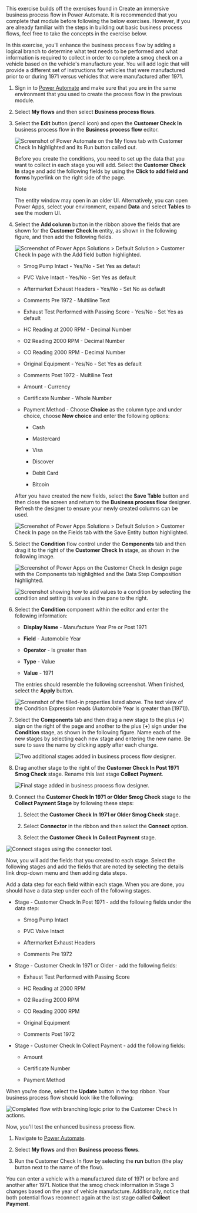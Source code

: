 This exercise builds off the exercises found in Create an immersive business process flow in Power Automate. 
It is recommended that you complete that module before following the below exercises. However, 
if you are already familiar with the steps in building out basic business process flows, feel free to take the concepts in the exercise below.

In this exercise, you'll enhance the business process flow by adding
a logical branch to determine what test needs to be performed and
what information is required to collect in order to complete a smog check on a
vehicle based on the vehicle's manufacture year. You will add
logic that will provide a different set of instructions for vehicles
that were manufactured prior to or during 1971 versus vehicles that were manufactured after 1971.

1. Sign in to [Power Automate](https://preview.flow.microsoft.com/?azure-portal=true)
and make sure that you are in the same environment that you used to create the process flow in
the previous module.

1. Select **My flows** and then select **Business process flows**.

1. Select the **Edit** button (pencil icon) and open the **Customer Check In** business process flow in the **Business process flow** editor.

    ![Screenshot of Power Automate on the My flows tab with Customer Check In highlighted and its Run button called out.](../media/6-edit-customer-check.png)

    Before you create the conditions, you need to set up the data that you want to collect in each stage you will add. Select the **Customer Check In** stage and add the following fields by using the **Click to add field and forms** hyperlink on the right side of the page.

    > [!NOTE]
    > The entity window may open in an older UI. Alternatively, you can open
    > Power Apps, select your environment, expand **Data** and select **Tables**
    > to see the modern UI.
  
1. Select the **Add column** button in the ribbon above the fields that are shown for
  the **Customer Check In** entity, as shown in the following figure, and then add the following
  fields.
  
    ![Screenshot of Power Apps Solutions > Default Solution > Customer Check In page with the Add field button highlighted.](../media/14-add-field-customer-check-entity.png)
  
    - Smog Pump Intact - Yes/No - Set Yes as default

    - PVC Valve Intact - Yes/No - Set Yes as default

    - Aftermarket Exhaust Headers - Yes/No - Set No as default

    - Comments Pre 1972 - Multiline Text

    - Exhaust Test Performed with Passing Score - Yes/No - Set Yes as default

    - HC Reading at 2000 RPM - Decimal Number

    - O2 Reading 2000 RPM - Decimal Number

    - CO Reading 2000 RPM - Decimal Number

    - Original Equipment - Yes/No - Set Yes as default

    - Comments Post 1972 - Multiline Text

    - Amount - Currency

    - Certificate Number - Whole Number

    - Payment Method - Choose **Choice** as the column type and under choice, choose **New choice** and enter the following options:
  
      - Cash

      - Mastercard

      - Visa

      - Discover

      - Debit Card

      - Bitcoin
  
    After you have created the new fields, select the **Save Table** button and then
    close the screen and return to the **Business process flow** designer. Refresh the 
	designer to ensure your newly created columns can be used.

    ![Screenshot of Power Apps Solutions > Default Solution > Customer Check In page on the Fields tab with the Save Entity button highlighted.](../media/16-save-entity.png)

1. Select the **Condition** flow control under the **Components** tab and then drag
it to the right of the **Customer Check In** stage, as shown in the following image.

    ![Screenshot of Power Apps on the Customer Check In design page with the Components tab highlighted and the Data Step Composition highlighted.](../media/7-add-condition.png)

    ![Screenshot showing how to add values to a condition by selecting the condition and setting its values in the pane to the right.](../media/8-adding-arguments-condition.png)

1. Select the **Condition** component within the editor and enter the following information:

    - **Display Name** - Manufacture Year Pre or Post 1971
  
    - **Field** - Automobile Year
  
    - **Operator** - Is greater than
  
    - **Type** - Value
  
    - **Value** - 1971

    The entries should resemble the following screenshot. When finished, select
  the **Apply** button.
  
    ![Screenshot of the filled-in properties listed above. The text view of the Condition Expression reads (Automobile Year Is greater than [1971]).](../media/9-detail-condition-entries.png)

1. Select the **Components** tab and then drag a new stage to the plus
(**+**) sign on the right of the page and another to the plus (**+**) sign under the **Condition** stage, as shown in the following figure.
Name each of the new stages by selecting each new stage and entering the new name. Be sure to save the name by clicking apply after each change.

	![Two additional stages added in business process flow designer.](../media/10-two-additional-stages-added.png)

1. Drag another stage to the right of the **Customer Check In Post 1971 Smog Check** stage. Rename this last stage **Collect Payment**.

	![Final stage added in business process flow designer.](../media/11-add-final-stage.png)

1. Connect the **Customer Check In 1971 or Older Smog Check** stage to the **Collect Payment Stage** by following these steps:

    1. Select the **Customer Check In 1971 or Older Smog Check** stage.
  
    1. Select **Connector** in the ribbon and then select the **Connect** option.
  
    1. Select the **Customer Check In Collect Payment** stage.

  ![Connect stages using the connector tool.](../media/12-connect-stages.png)

Now, you will add the fields that you created to each stage. Select the following 
stages and add the fields that are noted by selecting the details link drop-down menu
and then adding data steps.

Add a data step for each field within each stage. When you are done, you
should have a data step under each of the following stages.

- Stage - Customer Check In Post 1971 - add the following fields under the data step:  

  - Smog Pump Intact

  - PVC Valve Intact

  - Aftermarket Exhaust Headers

  - Comments Pre 1972

- Stage - Customer Check In 1971 or Older - add the following fields:

  - Exhaust Test Performed with Passing Score

  - HC Reading at 2000 RPM

  - O2 Reading 2000 RPM

  - CO Reading 2000 RPM

  - Original Equipment

  - Comments Post 1972

- Stage - Customer Check In Collect Payment - add the following fields:

  - Amount

  - Certificate Number

  - Payment Method

When you're done, select the **Update** button in the top ribbon.
Your business process flow should look like the following:

![Completed flow with branching logic prior to the Customer Check In actions.](../media/17-completed-flow-branching-logic.png)

Now, you'll test the enhanced business process flow.

1. Navigate to [Power Automate](https://preview.flow.microsoft.com/?azure-portal=true).

1. Select **My flows** and then **Business process flows**.

1. Run the Customer Check In flow by selecting the **run**
button (the play button next to the name of the flow).

You can enter a vehicle with a manufactured date of 1971 or before
and another after 1971. Notice that the smog check information in Stage 3
changes based on the year of vehicle manufacture. Additionally, notice that both
potential flows reconnect again at the last stage called **Collect Payment**.
